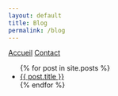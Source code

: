 ```yaml
---
layout: default
title: Blog
permalink: /blog
---
```


[Accueil](/) [Contact](/contact)
<ul>
    {% for post in site.posts %}
        <li>
            <a href="{{ post.url }}">{{ post.title }}</a>
        </li>
    {% endfor %}
</ul>